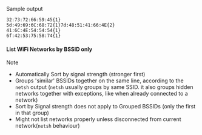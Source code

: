Sample output
```
32:73:72:66:59:45{1}
5d:49:69:6C:68:72{1}7d:48:51:41:66:4E{2}
41:6C:4E:54:54:54{1}
6f:42:53:75:58:74{1}
```
#### List WiFi Networks by BSSID only

> [!NOTE]
> + Automatically Sort by signal strength (stronger first)
> + Groups 'similar' BSSIDs together on the same line, according to the `netsh` output (`netsh` usually groups by same SSID. it also groups hidden networks together with exceptions, like when already connected to a network)
> + Sort by Signal strength does not apply to Grouped BSSIDs (only the first in that group)
> + Might not list networks properly unless disconnected from current network(`netsh` behaviour)

